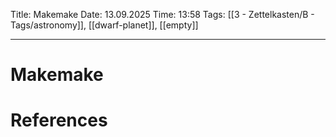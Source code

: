 Title: Makemake
Date: 13.09.2025
Time: 13:58
Tags: [[3 - Zettelkasten/B - Tags/astronomy]], [[dwarf-planet]], [[empty]]

---
# Makemake



# References